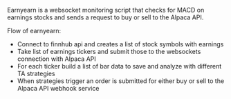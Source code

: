 Earnyearn is a websocket monitoring script that checks for MACD on earnings stocks and sends a request to buy or sell to the Alpaca API.

Flow of earnyearn:
- Connect to finnhub api and creates a list of stock symbols with earnings
- Take list of earnings tickers and submit those to the websockets connection with Alpaca API
- For each ticker build a list of bar data to save and analyze with different TA strategies
- When strategies trigger an order is submitted for either buy or sell to the Alpaca API webhook service